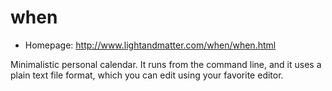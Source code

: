 # when

* Homepage: http://www.lightandmatter.com/when/when.html

Minimalistic personal calendar. It runs from the command line, and it uses
 a plain text file format, which you can edit using your favorite editor.
